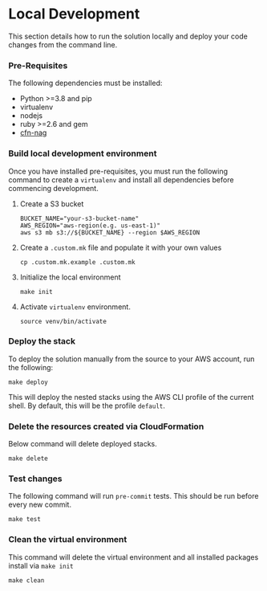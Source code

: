 # Local Development

This section details how to run the solution locally and deploy your code changes from the command line.

### Pre-Requisites

The following dependencies must be installed:
- Python >=3.8 and pip
- virtualenv
- nodejs
- ruby >=2.6 and gem
- [cfn-nag](https://github.com/stelligent/cfn_nag)

### Build local development environment

Once you have installed pre-requisites, you must run the following command to create a `virtualenv` and install all dependencies before commencing development.

1. Create a S3 bucket
   ```shell
   BUCKET_NAME="your-s3-bucket-name"
   AWS_REGION="aws-region(e.g. us-east-1)"
   aws s3 mb s3://${BUCKET_NAME} --region $AWS_REGION
   ```
1. Create a `.custom.mk` file and populate it with your own values
   ```shell
   cp .custom.mk.example .custom.mk
   ```
1. Initialize the local environment
   ```shell
   make init
   ```
1. Activate `virtualenv` environment.
   ```shell
   source venv/bin/activate
   ```

### Deploy the stack

To deploy the solution manually from the source to your AWS account, run the following:

```shell
make deploy
```

This will deploy the nested stacks using the AWS CLI profile of the current shell. By default, this will be the profile `default`.

### Delete the resources created via CloudFormation

Below command will delete deployed stacks.

```shell
make delete
```

### Test changes

The following command will run `pre-commit` tests. This should be run before every new commit.

```shell
make test
```

### Clean the virtual environment

This command will delete the virtual environment and all installed packages install via `make init`

```shell
make clean
```
